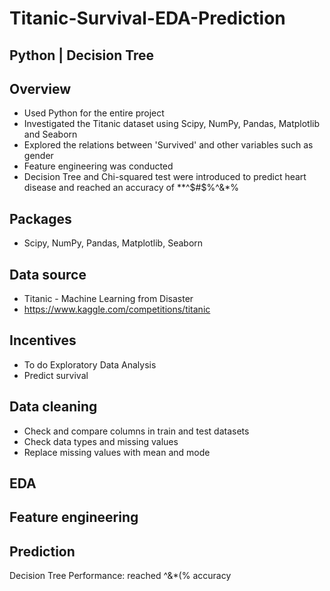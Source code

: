 # Titanic-Survival-EDA-Prediction

Python | Decision Tree
-

Overview
-
  - Used Python for the entire project
  - Investigated the Titanic dataset using Scipy, NumPy, Pandas, Matplotlib and Seaborn
  - Explored the relations between 'Survived' and other variables such as gender
  - Feature engineering was conducted
  - Decision Tree and Chi-squared test were introduced to predict heart disease and reached an accuracy of **^$#$%^&*%

Packages
-
  - Scipy, NumPy, Pandas, Matplotlib, Seaborn

Data source
-
  - Titanic - Machine Learning from Disaster
  - https://www.kaggle.com/competitions/titanic

Incentives
-
  - To do Exploratory Data Analysis
  - Predict survival
  
Data cleaning
-
  - Check and compare columns in train and test datasets
  - Check data types and missing values
  - Replace missing values with mean and mode

EDA
- 




Feature engineering
-
 
 
 
 

Prediction
-
Decision Tree
Performance: reached ^&*(% accuracy


